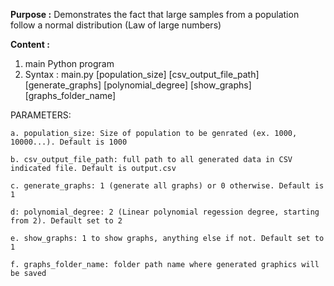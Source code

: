 **Purpose :** Demonstrates the fact that large samples from a population follow a normal distribution (Law of large numbers)

**Content :**

1. main Python program
2. Syntax :
  main.py [population_size] [csv_output_file_path] [generate_graphs] [polynomial_degree] [show_graphs] [graphs_folder_name]

  PARAMETERS:
  
    a. population_size: Size of population to be genrated (ex. 1000, 10000...). Default is 1000
    
    b. csv_output_file_path: full path to all generated data in CSV indicated file. Default is output.csv
    
    c. generate_graphs: 1 (generate all graphs) or 0 otherwise. Default is 1
    
    d: polynomial_degree: 2 (Linear polynomial regession degree, starting from 2). Default set to 2
    
    e. show_graphs: 1 to show graphs, anything else if not. Default set to 1
    
    f. graphs_folder_name: folder path name where generated graphics will be saved
    
